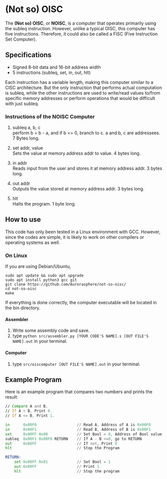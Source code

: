 # (Not so) OISC

The **(Not so) OISC**, or **NOISC**, is a computer that operates primarily using the subleq instruction. However, unlike a typical OISC, this computer has five instructions. Therefore, it could also be called a FISC (Five Instruction Set Computer).

## Specifications

- Signed 8-bit data and 16-bit address width
- 5 instructions (subleq, set, in, out, hlt)

Each instruction has a variable length, making this computer similar to a CISC architecture. But the only instruction that performs actual computation is subleq, while the other instructions are used to write/read values to/from specific memory addresses or perform operations that would be difficult with just subleq.

### Instructions of the NOISC Computer
1. subleq a, b, c
<br>perform b = b - a, and if b <= 0, branch to c. a and b, c are addressees. 7 Bytes long.

2. set addr, value
<br>Sets the value at memory address addr to value. 4 bytes long.

3. in addr
<br>Reads input from the user and stores it at memory address addr. 3 bytes long.

4. out addr
<br>Outputs the value stored at memory address addr. 3 bytes long.

5. hlt
<br>Halts the program. 1 byte long.

## How to use
This code has only been tested in a Linux environment with GCC. However, since the codes are simple, it is likely to work on other compilers or operating systems as well.
### On Linux

If you are using Debian/Ubuntu,
```
sudo apt update && sudo apt upgrade
sudo apt install python3 gcc git
git clone https://github.com/Aurorasphere/not-so-oisc/
cd not-so-oisc
make
```
If everything is done correctly, the computer executable will be located in the bin directory.

#### Assembler
1. Write some assembly code and save.
2. type `python src/assembler.py [YOUR CODE'S NAME].s [OUT FILE'S NAME].out` in your terminal.
#### Computer
1. type `src/oiscomputer [OUT FILE'S NAME].out` in your terminal.
 
## Example Program

Here is an example program that compares two numbers and prints the result:

```asm
// Compare A and B, 
// If A > B, Print 0.
// If A <= B, Print 1.

in      0x00F0                  // Read A, Address of A is 0x00F0
in      0x00F1                  // Read B, Address of B is 0x00F1
set     0x00FF 0x00             // Set Bool = 0, Address of Bool value is 0x00FF
subleq  0x00F1 0x00F0 RETURN    // If A - B <=0, go to RETURN 
out     0x00FF                  // If not, Print 0 
hlt                             // Stop the Program

RETURN:                         
    set 0x00FF 0x01             // Set Bool = 1
    out 0x00FF                  // Print 1
    hlt                         // Stop the program
```
